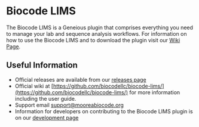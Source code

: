 # Biocode LIMS
  
The Biocode LIMS is a Geneious plugin that comprises everything you need to manage your lab and sequence analysis workflows. For information on how to use the Biocode LIMS and to download the plugin visit our [Wiki Page](https://github.com/biocodellc/biocode-lims/).

## Useful Information
* Official releases are available from our [releases page](https://github.com/biocodellc/biocode-lims/releases)
* Official wiki at [https://github.com/biocodellc/biocode-lims/](https://github.com/biocodellc/biocode-lims/) for more information
including the user guide.
* Support email support@mooreabiocode.org
* Information for developers on contributing to the Biocode LIMS plugin is on our [development page](https://github.com/biocodellc/biocode-lims/development.md)
 


